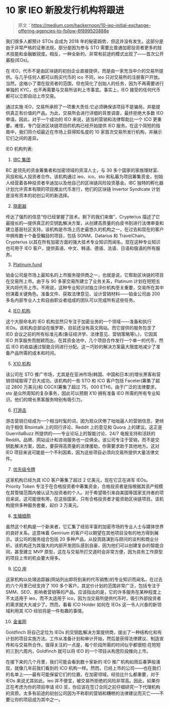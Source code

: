 # 10 家 IEO 新股发行机构将跟进

> 原文：<https://medium.com/hackernoon/10-ieo-initial-exchange-offering-agencies-to-follow-6f899520888e>

我们很多人都预计 STOs 会成为 2018 年的秘密趋势，但这并没有发生。这部分是由于非常严格的证券法规，部分是因为参与 STO 需要比普通加密投资者更多的技术技能和金融敏锐度。相反，一种全新的、非常有前途的模式出现了——首次公开募股(IEOs)。

在 IEO，代币不是由区块链的初创企业直接提供，而是由一家充当中介的交易所提供。与几乎任何人都可以购买代币的 ico 不同，ieo 只对交易所的注册客户开放。当然，这缩小了潜在投资者的范围，但也简化了创始人的任务，因为不再需要进行单独的 KYC，也不再需要与交易所谈判上市事宜。事实上，IEO 接受的任何代币都可以立即自动上市交易。

通过实施 IEO，交易所承担了一项重大责任:它必须确保该项目不是骗局，并能提供真正有价值的产品。为此，交易所会进行详细的背景调查，最终拒绝大多数 IEO 申请。因此，对于一个成功的 IEO 来说，适当的营销和法律帮助比一个 ICO 更重要。难怪，专门促进区块链项目的机构已经开始提供 IEO 服务。在这个简短的指南中，我们将介绍最近在市场上获得知名度的 10 家首次交易所发行机构，并展示它们之间的差异。

IEO 机构列表:

1) [IBC 集团](https://ibcgroup.io/)

BC 是领先的资金筹集者和加密领域的资深人士，与 30 多个国家的家族理财室、风投和私人投资者合作。该机构通过 ieo、ico、sto 和私募为项目筹集资金，创始人经营着各种投资者辛迪加以及他自己的区块链风险投资基金。IBC 独特的孵化器计划允许资本有限的项目推出代币发行，他们的区块链 Invertor Syndicate 计划是没有资本的初创公司的新选择。

2) [隐密器](http://crypterius.com/)

传达了强烈的信息“你已经掌握了技术。剩下的我们来做”，Crypterius 描述了它最擅长的—提供真正的交钥匙解决方案，从创建高质量的白皮书到进行法律审查和建立基层社区支持。该机构是市场上历史最悠久的机构之一，在过去和现在的客户中拥有数十个备受瞩目的项目，包括 SONM、Datarius 和 TravelChain。Crypterius 以其在所有加密方面的强大技术专业知识而闻名，现在这种专业知识也可用于 IEO 客户，提供英语、中文、韩语、德语、法语、日语和俄语的所有服务。

3) [Platinum.fund](https://platinum.fund/ieo/)

铂金公司是市场上最知名的上市服务提供商之一，也就是说，它帮助区块链的项目在交易所上市。由于与 90 多家交易所建立了业务关系，Platinum 计划在短短五天内将代币上市。不用说，这种专业知识对独立评价机构至关重要，交易所在其中扮演着关键角色。准备文件、获取法律意见、设计营销材料——铂金公司由 200 多名内部专业人士和自由职业者组成的团队可以完成所有这些任务。

4) [IEO 机构](http://ieo.agency/)

这个大胆命名的 IEO 机构显然只专注于加密业务的一个领域——准备和执行 IEOs。该机构总部设在俄罗斯，目前还没有英文网站。而它提供的服务包含了 IEO 会议之前的所有标准元素(象征经济学、法律意见、营销策略等)。)，它因其 IEO 共享服务而脱颖而出。在其资金池中，几个项目合作发行一个单一的代币，然后 IEO 的收益通过智能合同进行分配。这一巧妙的解决方案最大限度地减少了准备产品所需的成本和时间。

5) [X10 机构](http://x10.agency/)

该公司在 STO 推广市场，尤其是在亚洲市场(韩国、中国和日本)的增长黑客和营销领域取得了巨大成功。该机构的一些 STO 和 ICO 客户包括 Faceter(筹集了超过 2800 万美元)和 CGCX(筹集了超过 75，000 ETH)。由于广泛的法律要求，sto 是众所周知的复杂事务，因此可以预期 X10 拥有准备 IEO 所需的所有专业知识。他们的增长黑客服务特别有吸引力。

6) [打游击](https://guerrillabuzz.com/)

游击营销已经成为一个相当时髦的词，因为观众厌倦了咄咄逼人的营销信息，更倾向于相信 Bitointalk 上的同行评论、Reddit 上的意见和 Quora 上的建议。这正是 GuerrillaBuzz 所提供的——专业论坛上的智能讨论、24/7 电报支持和活跃的 Reddit。品牌、网站设计和咨询服务也一应俱全。该公司专注于营销，而不是交钥匙解决方案，因此，要获得高质量的法律援助，你需要求助于其他地方。这对 IEO 项目来说可能是一个不利因素，因为这些项目必须向交易所提供大量法律文件。

7) [优先级令牌](http://ptoken.io/)

这家机构已经为其 ICO 客户筹集了超过 2 亿美元，现在它正在进军 IEOs。Priority Token 专注于在合格投资者中筹集资金，合格投资者是指根据其资产规模在其管辖范围内被认证为投资者的个人。对于希望吸引来自美国等国家支持者的项目来说，这可能很有用，在这些国家，只有合格投资者才能资助区块链项目。该机构提供多种服务套餐，起价 3 万美元。

8) [生殖细胞](https://genirium.com/)

虽然这个机构是一个新来者，它汇集了经验丰富的加密市场的专业人士与媒体世界的良好关系。这意味着 Genirium 的客户可以期望在其他项目没有的地方得到展示。该公司的服务组合包括 20 多种产品，从投资路演到与顾问的谈判和商业分析。该机构还为其强大的内部开发团队感到自豪，因为他们可以创建复杂的智能合同，甚至建立 MVP 原型，这在与交易所打交道时会非常方便，因为具有工作原型的项目上市的机会要大得多。

9) [ICO 座](https://icoholder.agency/)

这家机构以处理追踪器(网站列出即将到来的代币销售)的专业知识而闻名，在过去的六个月里已经支持了 100 多个客户。其定价计划的范围非常广泛，包括专注于 SMM、SEO、影响者营销等的产品。应该指出的是，它的许多服务在某种程度上不太适用于 ieo，而不太适用于 ico，因为当交易所提供代币时，吸引外部投资者的需求就大大减少了。然而，看看 ICO Holder 如何在 IEOs 这一令人兴奋的新领域利用其 ICO 经验将是一件有趣的事情。

10) [金雀网](https://goldfinch.network/)

Goldfinch 将自己定位为 IEOs 的交钥匙解决方案提供商，提出了一种结构化和有计划的项目实施方法。工作从准备计划和审计开始，然后是获得法律建议、制造宣传和与交易所合作。值得关注的一点是，每个阶段所需的时间似乎都很短:在短短的三到六周内，Goldfinch 就可以将 IEO 的一个项目从构思阶段推向上市。

在接下来的几个月里，我们可能会看到数十家新的 IEO 推广机构如雨后春笋般涌现，就像几年前我们看到的 ICO 机构一样。然而，已经上市的公司——也在我们的名单上——最有可能保留它们的位置。在加密领域，经验比什么都重要，对于 IEOs 来说尤其如此。ieo 并不便宜，被交易所拒绝的风险非常高。因此，如果你正在考虑为你的项目申请 IEO 奖，你应该在签订合同之前仔细研究一下代理机构的资质。太多有前途的初创公司因为不称职的营销和糟糕的法律建议而灭亡——不要让你的项目成为其中之一。